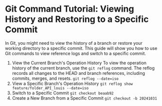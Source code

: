 
# Git Command Tutorial: Viewing History and Restoring to a Specific Commit

In Git, you might need to view the history of a branch or restore your working directory to a specific commit. This guide will show you how to use Git commands to view reference logs and switch to a specific commit.

1. View the Current Branch's Operation History
   To view the operation history of the current branch, use the `git reflog` command. The reflog records all changes to the HEAD and branch references,    including commits, merges, and resets.
   `git reflog --date=iso`
2. View a Specific Branch's Operation History
   `git reflog show feature/folder_API_louis --date=iso`
3. Switch to a Specific Commit
   `git checkout beaab92`
4. Create a New Branch from a Specific Commit
   `git checkout -b 20241031`
